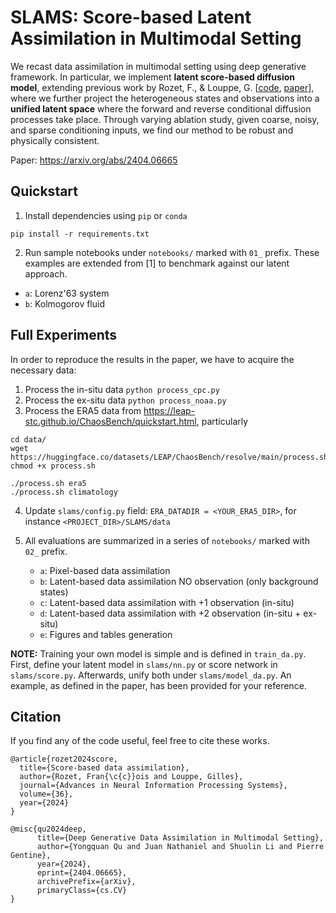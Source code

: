 # SLAMS: Score-based Latent Assimilation in Multimodal Setting

We recast data assimilation in multimodal setting using deep generative framework. In particular, we implement __latent score-based diffusion model__, extending previous work by Rozet, F., & Louppe, G. [[code](https://github.com/francois-rozet/sda), [paper](https://arxiv.org/abs/2306.10574)], where we further project the heterogeneous states and observations into a __unified latent space__ where the forward and reverse conditional diffusion processes take place. Through varying ablation study, given coarse, noisy, and sparse conditioning inputs, we find our method to be robust and physically consistent.

Paper: https://arxiv.org/abs/2404.06665


## Quickstart
1. Install dependencies using `pip` or `conda`
```
pip install -r requirements.txt
```

2. Run sample notebooks under `notebooks/` marked with `01_` prefix. These examples are extended from [1] to benchmark against our latent approach.
- `a`: Lorenz'63 system
- `b`: Kolmogorov fluid

## Full Experiments
In order to reproduce the results in the paper, we have to acquire the necessary data:
1. Process the in-situ data `python process_cpc.py`
2. Process the ex-situ data `python process_noaa.py`
3. Process the ERA5 data from https://leap-stc.github.io/ChaosBench/quickstart.html, particularly
```
cd data/
wget https://huggingface.co/datasets/LEAP/ChaosBench/resolve/main/process.sh
chmod +x process.sh

./process.sh era5
./process.sh climatology
```

4. Update `slams/config.py` field: `ERA_DATADIR = <YOUR_ERA5_DIR>`, for instance `<PROJECT_DIR>/SLAMS/data`

5. All evaluations are summarized in a series of `notebooks/` marked with `02_` prefix.
    - `a`: Pixel-based data assimilation
    - `b`: Latent-based data assimilation NO observation (only background states)
    - `c`: Latent-based data assimilation with +1 observation (in-situ)
    - `d`: Latent-based data assimilation with +2 observation (in-situ + ex-situ)
    - `e`: Figures and tables generation


__NOTE:__ Training your own model is simple and is defined in `train_da.py`. First, define your latent model in `slams/nn.py` or score network in `slams/score.py`. Afterwards, unify both under `slams/model_da.py`. An example, as defined in the paper, has been provided for your reference.

## Citation
If you find any of the code useful, feel free to cite these works.
```
@article{rozet2024score,
  title={Score-based data assimilation},
  author={Rozet, Fran{\c{c}}ois and Louppe, Gilles},
  journal={Advances in Neural Information Processing Systems},
  volume={36},
  year={2024}
}

@misc{qu2024deep,
      title={Deep Generative Data Assimilation in Multimodal Setting}, 
      author={Yongquan Qu and Juan Nathaniel and Shuolin Li and Pierre Gentine},
      year={2024},
      eprint={2404.06665},
      archivePrefix={arXiv},
      primaryClass={cs.CV}
}
```
